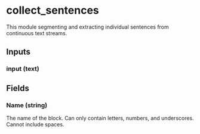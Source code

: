 
# collect_sentences
This module segmenting and extracting individual sentences from continuous text streams.
## Inputs
### input (text)
## Fields

        

### Name (string)
The name of the block. Can only contain letters, numbers, and underscores. Cannot include spaces.
        

    